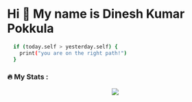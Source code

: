 Hi 👋 My name is Dinesh Kumar Pokkula
=====================================

```bash
  if (today.self > yesterday.self) {
    print("you are on the right path!")
  }
```
### :fire: My Stats :

<p align="center">
  <img src="https://github-readme-streak-stats.herokuapp.com?user=dineshnikhil&&theme=dark&show_icons=true)](https://git.io/streak-stats" />
